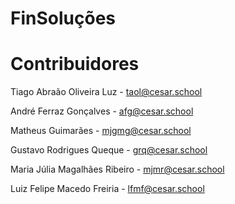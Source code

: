 # FinSoluções


# Contribuidores

Tiago Abraão Oliveira Luz - taol@cesar.school

André Ferraz Gonçalves - afg@cesar.school

Matheus Guimarães - mjgmg@cesar.school

Gustavo Rodrigues Queque - grq@cesar.school

Maria Júlia Magalhães Ribeiro - mjmr@cesar.school

Luiz Felipe Macedo Freiria - lfmf@cesar.school